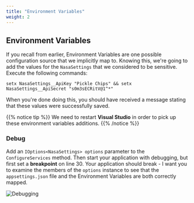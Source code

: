 ```yaml
---
title: "Environment Variables"
weight: 2
---
```


## Environment Variables

If you recall from earlier, Environment Variables are one possible configuration source that we implicitly map to. Knowing this, we're going to add the values for the `NasaSettings` that we considered to be sensitive. Execute the following commands:

```
setx NasaSettings__ApiKey "Pickle Chips" && setx NasaSettings__ApiSecret "s0m3sECRitV@1^*"
```

When you're done doing this, you should have received a message stating that these values were successfully saved.

{{% notice tip %}}
We need to restart __Visual Studio__ in order to pick up these environment variables additions.
{{% /notice %}}

### Debug

Add an `IOptions<NasaSettings> options` parameter to the `ConfigureServices` method. Then start your application with debugging, but first set a __breakpoint__ on line 30. Your application should break - I want you to examine the members of the `options` instance to see that the `appsettings.json` file and the Environment Variables are both correctly mapped.

![Debugging](/4-configuration/environment-variables/images/debug.png?classes=border,shadow)